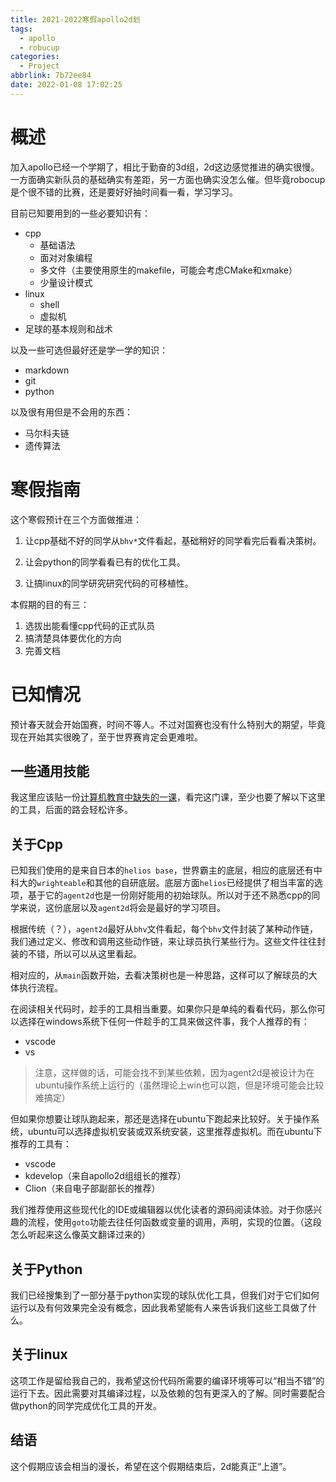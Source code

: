 ```yaml
---
title: 2021-2022寒假apollo2d划
tags:
  - apollo
  - robucup
categories:
  - Project
abbrlink: 7b72ee84
date: 2022-01-08 17:02:25
---
```




# 概述

加入apollo已经一个学期了，相比于勤奋的3d组，2d这边感觉推进的确实很慢。一方面确实新队员的基础确实有差距，另一方面也确实没怎么催。但毕竟robocup是个很不错的比赛，还是要好好抽时间看一看，学习学习。

目前已知要用到的一些必要知识有：

- cpp
  - 基础语法
  - 面对对象编程
  - 多文件（主要使用原生的makefile，可能会考虑CMake和xmake）
  - 少量设计模式
- linux
  - shell
  - 虚拟机
- 足球的基本规则和战术

以及一些可选但最好还是学一学的知识：

- markdown
- git
- python

以及很有用但是不会用的东西：

- 马尔科夫链
- 遗传算法

# 寒假指南

这个寒假预计在三个方面做推进：

1. 让cpp基础不好的同学从`bhv*`文件看起，基础稍好的同学看完后看看决策树。

2. 让会python的同学看看已有的优化工具。
3. 让搞linux的同学研究研究代码的可移植性。

本假期的目的有三：

1. 选拔出能看懂cpp代码的正式队员
2. 搞清楚具体要优化的方向
3. 完善文档

# 已知情况

预计春天就会开始国赛，时间不等人。不过对国赛也没有什么特别大的期望，毕竟现在开始其实很晚了，至于世界赛肯定会更难啦。

## 一些通用技能

我这里应该贴一份[计算机教育中缺失的一课](https://missing-semester-cn.github.io/)，看完这门课，至少也要了解以下这里的工具，后面的路会轻松许多。

## 关于Cpp

已知我们使用的是来自日本的`helios base`，世界霸主的底层，相应的底层还有中科大的`wrighteable`和其他的自研底层。底层方面`helios`已经提供了相当丰富的选项，基于它的`agent2d`也是一份刚好能用的初始球队。所以对于还不熟悉cpp的同学来说，这份底层以及`agent2d`将会是最好的学习项目。

根据传统（？），`agent2d`最好从`bhv`文件看起，每个`bhv`文件封装了某种动作链，我们通过定义、修改和调用这些动作链，来让球员执行某些行为。这些文件往往封装的不错，所以可以从这里看起。

相对应的，从`main`函数开始，去看决策树也是一种思路，这样可以了解球员的大体执行流程。

在阅读相关代码时，趁手的工具相当重要。如果你只是单纯的看看代码，那么你可以选择在windows系统下任何一件趁手的工具来做这件事，我个人推荐的有：

- vscode
- vs

> 注意，这样做的话，可能会找不到某些依赖，因为agent2d是被设计为在ubuntu操作系统上运行的（虽然理论上win也可以跑，但是环境可能会比较难搞定）

但如果你想要让球队跑起来，那还是选择在ubuntu下跑起来比较好。关于操作系统，ubuntu可以选择虚拟机安装或双系统安装，这里推荐虚拟机。而在ubuntu下推荐的工具有：

- vscode
- kdevelop（来自apollo2d组组长的推荐）
- Clion（来自电子部副部长的推荐）

我们推荐使用这些现代化的IDE或编辑器以优化读者的源码阅读体验。对于你感兴趣的流程，使用`goto`功能去往任何函数或变量的调用，声明，实现的位置。（这段怎么听起来这么像英文翻译过来的）

## 关于Python

我们已经搜集到了一部分基于python实现的球队优化工具，但我们对于它们如何运行以及有何效果完全没有概念，因此我希望能有人来告诉我们这些工具做了什么。

## 关于linux

这项工作是留给我自己的，我希望这份代码所需要的编译环境等可以“相当不错”的运行下去。因此需要对其编译过程，以及依赖的包有更深入的了解。同时需要配合做python的同学完成优化工具的开发。

## 结语

这个假期应该会相当的漫长，希望在这个假期结束后，2d能真正“上道”。